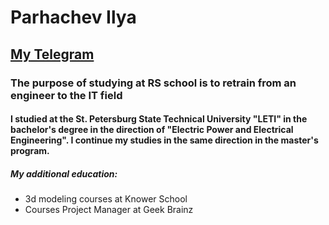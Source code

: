 # Parhachev Ilya

## [My Telegram](https://t.me/Redeze)

### The purpose of studying at RS school is to retrain from an engineer to the IT field

#### I studied at the St. Petersburg State Technical University "LETI" in the bachelor's degree in the direction of "Electric Power and Electrical Engineering". I continue my studies in the same direction in the master's program.

##### My additional education:
* 3d modeling courses at Knower School
* Courses Project Manager at Geek Brainz